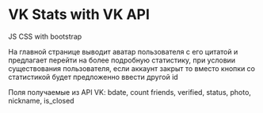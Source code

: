 # VK Stats with VK API
JS
CSS with bootstrap

На главной странице выводит аватар пользователя с его цитатой и предлагает перейти на более подробную статистику, при условии существования пользователя, если аккаунт закрыт то вместо кнопки со статистикой будет предложенно ввести другой id

Поля получаемые из API VK: bdate, count friends, verified, status, photo, nickname, is_closed
